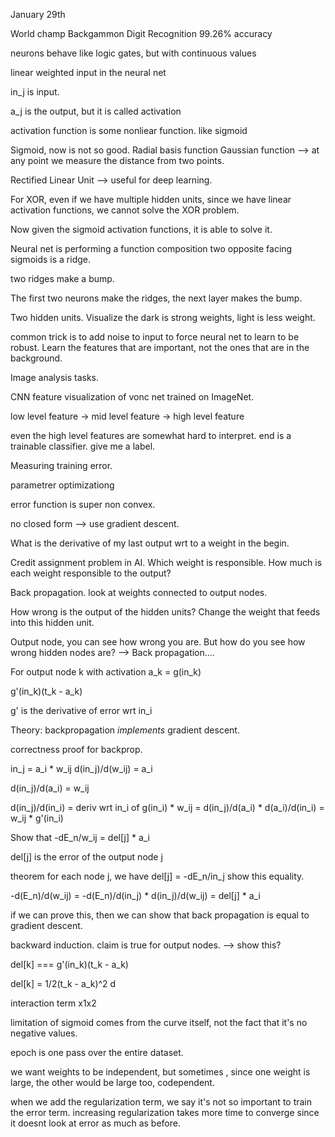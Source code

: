 January 29th

World champ Backgammon
Digit Recognition 99.26% accuracy


neurons behave like logic gates, but with continuous values

linear weighted input in the neural net

in_j is input.

a_j is the output, but it is called activation

activation function is some nonliear function. like sigmoid

Sigmoid, now is not so good.
Radial basis function
Gaussian function --> at any point we measure the distance from two
points.

Rectified Linear Unit --> useful for deep learning.

For XOR, even if we have multiple hidden units, since we have linear activation
functions, we cannot solve the XOR problem.

Now given the sigmoid activation functions, it is able to solve it.

Neural net is performing a function composition
two opposite facing sigmoids is a ridge.

two ridges make a bump.

The first two neurons make the ridges, the next layer makes the bump.

Two hidden units. Visualize the dark is strong weights, light is less
weight.

common trick is to add noise to input to force neural net to learn to be
robust. Learn the features that are important, not the ones that are in
the background.

Image analysis tasks.

CNN
feature visualization of vonc net trained on ImageNet.

low level feature -> mid level feature -> high level feature

even the high level features are somewhat hard to interpret.
end is a trainable classifier. give me a label.


Measuring training error.

parametrer optimizationg

error function is super non convex.

no closed form --> use gradient descent.

What is the derivative of my last output wrt to a weight in the begin.

Credit assignment problem in AI. Which weight is responsible. How much
is each weight responsible to the output?

Back propagation.
look at weights connected to output nodes.

How wrong is the output of the hidden units?
Change the weight that feeds into this hidden unit.

Output node, you can see how wrong you are. But how do you see how wrong
hidden nodes are?
--> Back propagation....

For output node k with activation a_k = g(in_k)

g'(in_k)(t_k - a_k)

g' is the derivative of error wrt in_i


Theory: backpropagation _implements_ gradient descent.

correctness proof for backprop.

in_j = a_i * w_ij
d(in_j)/d(w_ij) = a_i

d(in_j)/d(a_i) = w_ij

d(in_j)/d(in_i) = deriv wrt in_i of g(in_i) * w_ij = d(in_j)/d(a_i) * d(a_i)/d(in_i) = w_ij * g'(in_i)


Show that
-dE_n/w_ij = del[j] * a_i

del[j] is the error of the output node j


theorem
for each node j, we have del[j] = -dE_n/in_j
show this equality.

-d(E_n)/d(w_ij) = -d(E_n)/d(in_j) * d(in_j)/d(w_ij) = del[j] * a_i

if we can prove this, then we can show that back propagation is equal to
gradient descent.

backward induction. claim is true for output nodes. --> show this?

del[k] === g'(in_k)(t_k - a_k)

del[k] = 1/2(t_k - a_k)^2
d


interaction term x1x2

limitation of sigmoid comes from the curve itself, not the fact that
it's no negative values.

epoch is one pass over the entire dataset.

we want weights to be independent, but sometimes , since one weight is
large, the other would be large too, codependent.

when we add the regularization term, we say it's not so important to
train the error term.  increasing regularization takes more time to
converge since it doesnt look at error as much as before.
